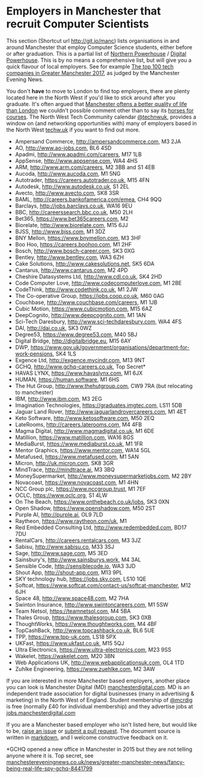 
Employers in Manchester that recruit Computer Scientists
========================================================

This section (Shortcut url http://git.io/manc) lists organisations in and around Manchester that employ Computer Science students, either before or after graduation. This is a partial list of [Northern Powerhouse](https://en.wikipedia.org/wiki/Northern_Powerhouse) / [Digital Powerhouse](http://technorthhq.com/digital-powerhouse/). This is by no means a comprehensive list, but will give you a quick flavour of local employers. See for example [The top 100 tech companies in Greater Manchester 2017](http://www.manchestereveningnews.co.uk/business/business-news/top-tech-companies-manchester-north-13716704), as judged by the Manchester Evening News.

You don't **have** to move to London to find top employers, there are plenty located here in the North West if you'd like to stick around after you graduate. It's often argued that [Manchester oftens a better quality of life than London](https://www.theguardian.com/money/2015/jul/07/manchester-offers-best-quality-of-life-for-young-graduates-says-report) we couldn't possible comment other than to say its [horses for courses](https://en.wiktionary.org/wiki/horses_for_courses). The North West Tech Community calendar [@technwuk](https://twitter.com/technwuk), provides a window on (and networking opportunities with) many of employers based in the North West [techw.uk](http://technw.uk) if you want to find out more.

* Ampersand Commerce, http://ampersandcommerce.com, M3 2JA
* AO, http://www.ao-jobs.com, BL6 4SD
* Apadmi, http://www.apadmi.com/careers, M17 1LB
* AppSense, http://www.appsense.com, WA4 4HS
* ARM, http://www.arm.com/careers, M2 3BB and S1 4EB
* Aucoda, http://www.aucoda.com, M1 5NG
* Autotrader, https://careers.autotrader.co.uk, M15 4FN
* Autodesk, http://www.autodesk.co.uk, S1 2EL
* Avecto, http://www.avecto.com, SK8 3SR
* BAML, http://careers.bankofamerica.com/emea, CH4 9QQ
* Barclays, http://jobs.barclays.co.uk, WA16 9EU
* BBC, http://careerssearch.bbc.co.uk, M50 2LH
* Bet365, https://www.bet365careers.com, M2
* Biorelate, http://www.biorelate.com, M15 6JJ
* BJSS, http://www.bjss.com, M1 3DZ
* BNY Mellon, https://www.bnymellon.com, M3 3HF
* Boo Hoo, https://careers.boohoo.com, M1 2HF
* Bosch, http://www.bosch-career.com, SK3 0XG
* Bentley, http://www.bentley.com, WA3 6ZH
* Cake Solutions, http://www.cakesolutions.net, SK5 6DA
* Cantarus, http://www.cantarus.com, M2 4PD
* Cheshire Datasystems Ltd, http://www.cdl.co.uk, SK4 2HD
* Code Computer Love, http://www.codecomputerlove.com, M1 2BE
* CodeThink, http://www.codethink.co.uk, M1 2JW
* The Co-operative Group, https://jobs.coop.co.uk, M60 0AG
* Couchbase, http://www.couchbase.com/careers, M1 1JB
* Cubic Motion, https://www.cubicmotion.com, M15 6AZ
* DeepCognito, http://www.deepcognito.com, M1 1AN
* Sci-Tech Daresbury, http://www.sci-techdaresbury.com, WA4 4FS
* DAI, http://dai.co.uk, SK3 0WZ
* Degree53, https://www.degree53.com, M40 5BJ
* Digital Bridge, http://digitalbridge.eu, M15 6AY
* DWP, https://www.gov.uk/government/organisations/department-for-work-pensions, SK4 1LS
* Exgence Ltd, http://exgence.mycindr.com, M13 9NT
* GCHQ, http://www.gchq-careers.co.uk, Top Secret*
* HAVAS LYNX, https://www.havaslynx.com, M1 6JX
* HUMAN, https://human.software, M1 6HS
* The Hut Group, http://www.thehutgroup.com, CW9 7RA (but relocating to manchester)
* IBM, http://www.ibm.com, M3 2EG
* Imagination Technologies, https://graduates.imgtec.com, LS11 5DB
* Jaguar Land Rover, http://www.jaguarlandrovercareers.com, M1 4ET
* Keto Software, http://www.ketosoftware.com, M50 2EQ
* LateRooms, http://careers.laterooms.com, M4 4FB
* Magma Digital, http://www.magmadigital.co.uk, M1 6DE
* Matillion, https://www.matillion.com, WA16 8GS
* MediaBurst, https://www.mediaburst.co.uk, M1 1FR
* Mentor Graphics, https://www.mentor.com, WA14 5GL
* Metafused, https://www.metafused.com, M1 5AN
* Micron, http://uk.micron.com, SK8 3GR
* MindTrace, http://mindtrace.ai, M3 3BQ
* MoneySupermarket, http://www.moneysupermarketjobs.com, M2 2BY
* Novacoast, https://www.novacoast.com, M1 4HN
* NCC Group plc, https://www.nccgroup.trust, M1 7EF
* OCLC, https://www.oclc.org, S1 4LW
* On The Beach, https://www.onthebeach.co.uk/jobs, SK3 0XN
* Open Shadow, https://www.openshadow.com, M50 2ST
* Purple AI, http://purple.ai, OL9 7LD
* Raytheon, https://www.raytheon.com/uk, M1
* Red Embedded Consulting Ltd, http://www.redembedded.com, BD17 7DU
* RentalCars, http://careers.rentalcars.com, M3 3JZ
* Sabisu, http://www.sabisu.co, M33 3SJ
* Sage, http://www.sage.com, M5 3ED
* Sainsbury's, http://www.sainsburys.work, M4 3AL
* Sensible Code, http://sensiblecode.io, WA3 3JD
* Shout App, http://shout-app.com, M13 9PL
* SKY technology hub, https://jobs.sky.com, LS10 1QE
* Softcat, https://www.softcat.com/contact-us/softcat-manchester, M12 6JH
* Space 48, http://www.space48.com, M2 7HA
* Swinton Insurance, http://www.swintoncareers.com, M1 5SW
* Team Netsol, https://teamnetsol.com, M4 5BA
* Thales Group, https://www.thalesgroup.com, SK3 0XB
* ThoughtWorks, https://www.thoughtworks.com, M4 4BF
* TopCashBack, http://www.topcashback.co.uk, BL6 5UE
* TPP, https://www.tpp-uk.com, LS18 5PX
* UKFast, https://www.ukfast.co.uk, M15 5QJ
* Ultra Electronics, https://www.ultra-electronics.com, M23 9SS
* Wakelet, https://wakelet.com, M20 3BN
* Web Applications UK, http://www.webapplicationsuk.com, OL4 1TD
* Zuhlke Engineering, https://www.zuehlke.com, M2 3AW

If you are interested in more Manchester based employers, another place you can look is Manchester Digital (MD) [manchesterdigital.com](https://www.manchesterdigital.com). MD is an independent trade association for digital businesses (many in advertising & marketing) in the North West of England. Student membership of [@mcrdig](https://twitter.com/mcrdig) is free (normally £40 for individual membership) and they advertise jobs at [jobs.manchesterdigital.com](https://jobs.manchesterdigital.com)

If you are a Manchester based employer who isn't listed here, but would like to be, [raise an issue](https://github.com/dullhunk/book/issues) or [submit a pull request](https://github.com/dullhunk/book/compare). The document source is written in [markdown](https://en.wikipedia.org/wiki/Markdown), and I welcome constructive feedback on it.

*GCHQ opened a new office in Manchester in 2015 but they are not telling anyone where it is. Top secret, see [manchestereveningnews.co.uk/news/greater-manchester-news/fancy-being-real-life-spy-gchq-8441799](http://www.manchestereveningnews.co.uk/news/greater-manchester-news/fancy-being-real-life-spy-gchq-8441799)
